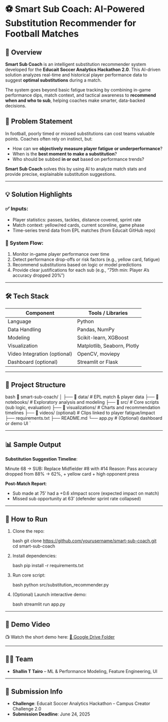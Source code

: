 # ⚽ Smart Sub Coach: AI-Powered Substitution Recommender for Football Matches

## 🚀 Overview

**Smart Sub Coach** is an intelligent substitution recommender system developed for the **Educait Soccer Analytics Hackathon 2.0**. This AI-driven solution analyzes real-time and historical player performance data to suggest **optimal substitutions** during a match.

The system goes beyond basic fatigue tracking by combining in-game performance dips, match context, and tactical awareness to **recommend when and who to sub**, helping coaches make smarter, data-backed decisions.


## 🎯 Problem Statement

In football, poorly timed or missed substitutions can cost teams valuable points. Coaches often rely on instinct, but:
- How can we **objectively measure player fatigue or underperformance**?
- When is the **best moment to make a substitution**?
- Who should be subbed **in or out** based on performance trends?

**Smart Sub Coach** solves this by using AI to analyze match stats and provide precise, explainable substitution suggestions.

---

## 💡 Solution Highlights

### ✅ Inputs:
- Player statistics: passes, tackles, distance covered, sprint rate
- Match context: yellow/red cards, current scoreline, game phase
- Time-series trend data from EPL matches (from Educait GitHub repo)

### 🔄 System Flow:
1. Monitor in-game player performance over time
2. Detect performance drop-offs or risk factors (e.g., yellow card, fatigue)
3. Recommend substitutions based on logic or model predictions
4. Provide clear justifications for each sub (e.g., “75th min: Player A’s accuracy dropped 20%”)

---

## 🛠 Tech Stack

| Component       | Tools / Libraries           |
|----------------|-----------------------------|
| Language        | Python                      |
| Data Handling   | Pandas, NumPy               |
| Modeling        | Scikit-learn, XGBoost       |
| Visualization   | Matplotlib, Seaborn, Plotly |
| Video Integration (optional) | OpenCV, moviepy     |
| Dashboard (optional) | Streamlit or Flask         |

---

## 📂 Project Structure

bash
📁 smart-sub-coach/
│
├── 📁 data/                   # EPL match & player data
├── 📁 notebooks/              # Exploratory analysis and modeling
├── 📁 src/                    # Core scripts (sub logic, evaluation)
├── 📁 visualizations/         # Charts and recommendation timelines
├── 📁 videos/ (optional)      # Clips linked to player fatigue/impact
├── requirements.txt
├── README.md
└── app.py                    # (Optional) dashboard or demo UI
`

---

## 📊 Sample Output

**Substitution Suggestion Timeline**:


Minute 68 → SUB: Replace Midfielder #8 with #14
Reason: Pass accuracy dropped from 88% → 62%, + yellow card + high opponent press


**Post-Match Report**:

* Sub made at 75’ had a +0.6 xImpact score (expected impact on match)
* Missed sub opportunity at 63’ (defender sprint rate collapsed)

---

## 🧪 How to Run

1. Clone the repo:

   bash
   git clone https://github.com/yourusername/smart-sub-coach.git
   cd smart-sub-coach
   

2. Install dependencies:

   bash
   pip install -r requirements.txt
   

3. Run core script:

   bash
   python src/substitution_recommender.py
   

4. (Optional) Launch interactive demo:

   bash
   streamlit run app.py
   

---

## 🎥 Demo Video

📺 Watch the short demo here:
[🔗 Google Drive Folder](https://drive.google.com/drive/folders/1ggxvNFesKVJ6bTad4LE1sjg3IWn3IvYL?usp=drive_link)

---

## 👨‍💻 Team

* **Shallin T Tairo** – ML & Performance Modeling, Feature Engineering, UI

---

## 📅 Submission Info

* **Challenge**: Educait Soccer Analytics Hackathon – Campus Creator Challenge 2.0
* **Submission Deadline**: June 24, 2025


